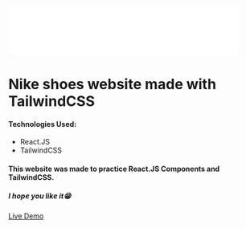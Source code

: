 ![Nike Logo](/src/assets/images/footer-logo.svg)

# Nike shoes website made with TailwindCSS

#### Technologies Used:

* React.JS
* TailwindCSS

#### This website was made to practice React.JS Components and TailwindCSS.

##### I hope you like it😁

[Live Demo](https://khaledhossameldin.github.io/nike-tailwindcss/)
